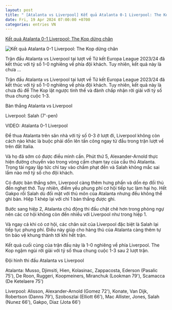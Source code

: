 ```yaml
---
layout: post
title: " [Atalanta vs Liverpool] Kết quả Atalanta 0-1 Liverpool: The Kop dừng chân"
date: Fri, 19 Apr 2024 07:00:00 +0700
categories: entries VN
---
```

[Kết quả Atalanta 0-1 Liverpool: The Kop dừng chân](https://bongdaplus.vn/europa-league/ket-qua-atalanta-vs-liverpool-the-kop-dung-chan-4283372404.html)

![Kết quả Atalanta 0-1 Liverpool: The Kop dừng chân](https://cdn.bongdaplus.vn/Assets/Media/2024/04/19/77/ket-qua-atalanta-vs-liverpool.jpg)

Trận đấu Atalanta vs Liverpool tại lượt về Tứ kết Europa League 2023/24 đã kết thúc với tỷ số 1-0 nghiêng về phía đội khách. Tuy nhiên, kết quả này là chưa ...

Trận đấu Atalanta vs Liverpool tại lượt về Tứ kết Europa League 2023/24 đã kết thúc với tỷ số 1-0 nghiêng về phía đội khách. Tuy nhiên, kết quả này là chưa đủ để The Kop lật ngược tình thế và đành chấp nhận rời giải với tỷ số thua chung cuộc 1-3.

Bàn thắng Atalanta vs Liverpool

Liverpool: Salah (7'-pen)

VIDEO: Atalanta 0-1 Liverpool

Để thua Atalanta trên sân nhà với tỷ số 0-3 ở lượt đi, Liverpool không còn cách nào khác là buộc phải dồn lên tấn công ngay từ đầu trong trận lượt về trên đất Italia.

Và họ đã sớm có được điều mình cần. Phút thứ 5, Alexander-Arnold thực hiện đường chuyền vào trong vòng cấm chạm tay của cầu thủ Atalanta. Trọng tài ngay lập tức chỉ tay vào chấm phạt đền và Salah không mắc sai lầm nào mở tỷ số cho đội khách.

Có được bàn thắng sớm, Liverpool càng thêm hưng phấn và dồn ép đối thủ đến nghẹt thở. Tuy nhiên, điểm yếu phung phí cơ hội tiếp tục làm hại họ. Hết Gakpo rồi Salah dù đối mặt với thủ môn của Atalanta nhưng đều không thể ghi bàn. Hiệp 1 khép lại với chỉ 1 bàn thắng được ghi.

Bước sang hiệp 2, Atalanta chủ động thi đấu chặt chẽ hơn trong phòng ngự nên các cơ hội không còn đến nhiều với Liverpool như trong hiệp 1.

Và ngay cả khi có cơ hội, các chân sút của Liverpool đặc biệt là Salah lại tiếp tục phung phí. Điều này giúp cho hàng thủ của Atalanta càng thêm tự tin bảo vệ khung thành tới khi hết trận.

Kết quả cuối cùng của trận đấu này là 1-0 nghiêng về phía Liverpool. The Kop ngậm ngùi rời giải với tỷ số thua chung cuộc 1-3 sau 2 lượt trận.

Đội hình thi đấu Atalanta vs Liverpool

Atalanta: Musso, Djimsiti, Hien, Kolasinac, Zappacosta, Ederson (Pasalic 75'), De Roon, Ruggeri, Koopmeiners, Miranchuk (Lookman 79'), Scamacca (De Ketelaere 75')

Liverpool: Alisson, Alexander-Arnold (Gomez 72'), Konate, Van Dijk, Robertson (Danns 79'), Szoboszlai (Elliott 66'), Mac Allister, Jones, Salah (Nunez 66'), Gakpo, Diaz (Jota 66')

